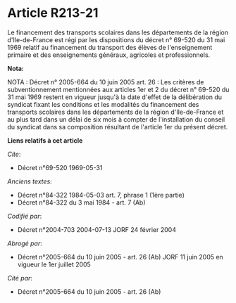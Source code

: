 # Article R213-21

Le financement des transports scolaires dans les départements de la région d'Ile-de-France est régi par les dispositions du
décret n° 69-520 du 31 mai 1969 relatif au financement du transport des élèves de l'enseignement primaire et des
enseignements généraux, agricoles et professionnels.

**Nota:**

NOTA : Décret n° 2005-664 du 10 juin 2005 art. 26 : Les critères de subventionnement mentionnées aux articles 1er et 2 du
décret n° 69-520 du 31 mai 1969 restent en vigueur jusqu'à la date d'effet de la délibération du syndicat fixant les
conditions et les modalités du financement des transports scolaires dans les départements de la région d'Ile-de-France et au
plus tard dans un délai de six mois à compter de l'installation du conseil du syndicat dans sa composition résultant de
l'article 1er du présent décret.

**Liens relatifs à cet article**

_Cite_:

  - Décret n°69-520 1969-05-31

_Anciens textes_:

  - Décret n°84-322 1984-05-03 art. 7, phrase 1 (1ère partie)
  - Décret n°84-322 du 3 mai 1984 - art. 7 (Ab)

_Codifié par_:

  - Décret n°2004-703 2004-07-13 JORF 24 février 2004

_Abrogé par_:

  - Décret n°2005-664 du 10 juin 2005 - art. 26 (Ab) JORF 11 juin 2005 en vigueur le  1er juillet 2005

_Cité par_:

  - Décret n°2005-664 du 10 juin 2005 - art. 26 (Ab)
